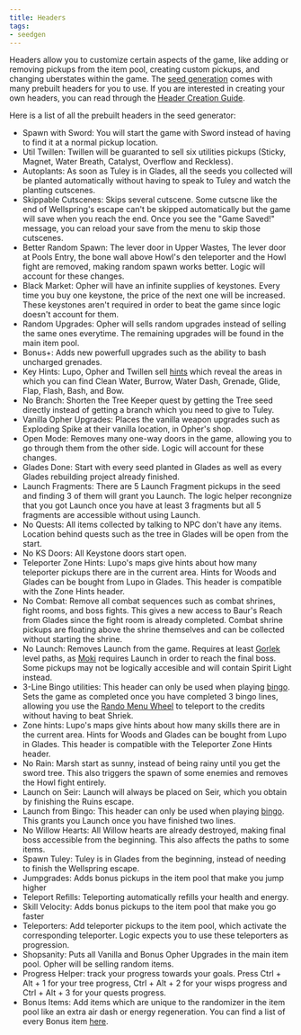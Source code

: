 ```yaml
---
title: Headers
tags:
- seedgen
---
```


Headers allow you to customize certain aspects of the game, like adding or removing pickups from the item pool, creating custom pickups, and changing uberstates within the game. The [seed generation](/seedgen) comes with many prebuilt headers for you to use. If you are interested in creating your own headers, you can read through the [Header Creation Guide](https://docs.google.com/document/d/1IR1DHnbtO8rydCLEgFh-yp3iRkzZbFAG-EmR5hxrfmU/edit).

Here is a list of all the prebuilt headers in the seed generator:
* Spawn with Sword: You will start the game with Sword instead of having to find it at a normal pickup location.
* Util Twillen: Twillen will be guaranted to sell six utilities pickups (Sticky, Magnet, Water Breath, Catalyst, Overflow and Reckless).
* Autoplants: As soon as Tuley is in Glades, all the seeds you collected will be planted automatically without having to speak to Tuley and watch the planting cutscenes.
* Skippable Cutscenes: Skips several cutscene. Some cutscne like the end of Wellspring's escape can't be skipped automatically but the game will save when you reach the end. Once you see the "Game Saved!" message, you can reload your save from the menu to skip those cutscenes.
* Better Random Spawn: The lever door in Upper Wastes, The lever door at Pools Entry, the bone wall above Howl's den teleporter and the Howl fight are removed, making random spawn works better. Logic will account for these changes.
* Black Market: Opher will have an infinite supplies of keystones. Every time you buy one keystone, the price of the next one will be increased. These keystones aren't required in order to beat the game since logic doesn't account for them.
* Random Upgrades: Opher will sells random upgrades instead of selling the same ones everytime. The remaining upgrades will be found in the main item pool.
* Bonus+: Adds new powerfull upgrades such as the ability to bash uncharged grenades.
* Key Hints: Lupo, Opher and Twillen sell [hints](/features/hints) which reveal the areas in which you can find Clean Water, Burrow, Water Dash, Grenade, Glide, Flap, Flash, Bash, and Bow.
* No Branch: Shorten the Tree Keeper quest by getting the Tree seed directly instead of getting a branch which you need to give to Tuley.
* Vanilla Opher Upgrades: Places the vanilla weapon upgrades such as Exploding Spike at their vanilla location, in Opher's shop.
* Open Mode: Removes many one-way doors in the game, allowing you to go through them from the other side. Logic will account for these changes.
* Glades Done: Start with every seed planted in Glades as well as every Glades rebuilding project already finished.
* Launch Fragments: There are 5 Launch Fragment pickups in the seed and finding 3 of them will grant you Launch. The logic helper recongnize that you got Launch once you have at least 3 fragments but all 5 fragments are accessible without using Launch.
* No Quests: All items collected by talking to NPC don't have any items. Location behind quests such as the tree in Glades will be open from the start.
* No KS Doors: All Keystone doors start open.
* Teleporter Zone Hints: Lupo's maps give hints about how many teleporter pickups there are in the current area. Hints for Woods and Glades can be bought from Lupo in Glades. This header is compatible with the Zone Hints header.
* No Combat: Remove all combat sequences such as combat shrines, fight rooms, and boss fights. This gives a new access to Baur's Reach from Glades since the fight room is already completed. Combat shrine pickups are floating above the shrine themselves and can be collected without starting the shrine.
* No Launch: Removes Launch from the game. Requires at least [Gorlek](/seedgen/paths#gorlek) level paths, as [Moki](/seedgen/paths#moki) requires Launch in order to reach the final boss. Some pickups may not be logically accesible and will contain Spirit Light instead.
* 3-Line Bingo utilities: This header can only be used when playing [bingo](/features/multiplayer). Sets the game as completed once you have completed 3 bingo lines, allowing you use the [Rando Menu Wheel](/features/special-commands) to teleport to the credits without having to beat Shriek.
* Zone hints: Lupo's maps give hints about how many skills there are in the current area. Hints for Woods and Glades can be bought from Lupo in Glades. This header is compatible with the Teleporter Zone Hints header.
* No Rain: Marsh start as sunny, instead of being rainy until you get the sword tree. This also triggers the spawn of some enemies and removes the Howl fight entirely.
* Launch on Seir: Launch will always be placed on Seir, which you obtain by finishing the Ruins escape.
* Launch from Bingo: This header can only be used when playing [bingo](/features/multiplayer). This grants you Launch once you have finished two lines.
* No Willow Hearts: All Willow hearts are already destroyed, making final boss accessible from the beginning. This also affects the paths to some items.
* Spawn Tuley: Tuley is in Glades from the beginning, instead of needing to finish the Wellspring escape.
* Jumpgrades: Adds bonus pickups in the item pool that make you jump higher
* Teleport Refills: Teleporting automatically refills your health and energy.
* Skill Velocity: Adds bonus pickups to the item pool that make you go faster
* Teleporters: Add teleporter pickups to the item pool, which activate the corresponding teleporter. Logic expects you to use these teleporters as progression.
* Shopsanity: Puts all Vanilla and Bonus Opher Upgrades in the main item pool. Opher will be selling random items.
* Progress Helper: track your progress towards your goals. Press Ctrl + Alt + 1 for your tree progress, Ctrl + Alt + 2 for your wisps progress and Ctrl + Alt + 3 for your quests progress.
* Bonus Items: Add items which are unique to the randomizer in the item pool like an extra air dash or energy regeneration. You can find a list of every Bonus item [here](/features/new-items).
